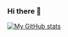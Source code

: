 ### Hi there 👋

[![My GitHub stats](https://github-readme-stats.vercel.app/api?username=thedoubler)](https://github.com/anuraghazra/github-readme-stats)

<!--
**thedoubler/thedoubler** is a ✨ _special_ ✨ repository because its `README.md` (this file) appears on your GitHub profile.

Here are some ideas to get you started:

- 🔭 I’m currently working on ...
- 🌱 I’m currently learning ...
- 👯 I’m looking to collaborate on ...
- 🤔 I’m looking for help with ...
- 💬 Ask me about ...
- 📫 How to reach me: ...
- 😄 Pronouns: ...
- ⚡ Fun fact: ...
-->
